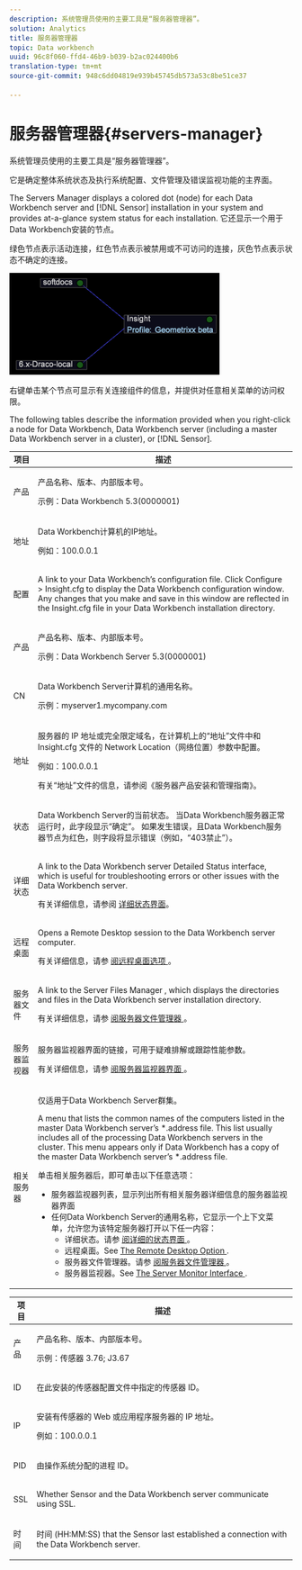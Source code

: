 ```yaml
---
description: 系统管理员使用的主要工具是“服务器管理器”。
solution: Analytics
title: 服务器管理器
topic: Data workbench
uuid: 96c8f060-ffd4-46b9-b039-b2ac024400b6
translation-type: tm+mt
source-git-commit: 948c6dd04819e939b45745db573a53c8be51ce37

---
```



# 服务器管理器{#servers-manager}

系统管理员使用的主要工具是“服务器管理器”。

它是确定整体系统状态及执行系统配置、文件管理及错误监视功能的主界面。

The Servers Manager displays a colored dot (node) for each Data Workbench server and [!DNL Sensor] installation in your system and provides at-a-glance system status for each installation. 它还显示一个用于Data Workbench安装的节点。

绿色节点表示活动连接，红色节点表示被禁用或不可访问的连接，灰色节点表示状态不确定的连接。

![](assets/vis_SysStat_RedGreenDots.png)

右键单击某个节点可显示有关连接组件的信息，并提供对任意相关菜单的访问权限。

The following tables describe the information provided when you right-click a node for Data Workbench, Data Workbench server (including a master Data Workbench server in a cluster), or [!DNL Sensor].

<table id="table_C459CAAB07D34144B5BFFCCC84C2BB37"> 
 <thead> 
  <tr> 
   <th colname="col1" class="entry"> 项目 </th> 
   <th colname="col2" class="entry"> 描述 </th> 
  </tr> 
 </thead>
 <tbody> 
  <tr> 
   <td colname="col1"> <p>产品 </p> </td> 
   <td colname="col2"> <p>产品名称、版本、内部版本号。 </p> <p>示例：Data Workbench 5.3(0000001) </p> </td> 
  </tr> 
  <tr> 
   <td colname="col1"> <p>地址 </p> </td> 
   <td colname="col2"> <p>Data Workbench计算机的IP地址。 </p> <p>例如：100.0.0.1 </p> </td> 
  </tr> 
  <tr> 
   <td colname="col1"> <p>配置 </p> </td> 
   <td colname="col2"> <p>A link to your <span class="keyword"> Data Workbench’s </span> configuration file. Click <span class="uicontrol"> Configure </span> &gt; <span class="uicontrol"> Insight.cfg </span> to display the Data Workbench configuration window. Any changes that you make and save in this window are reflected in the <span class="filepath"> Insight.cfg </span> file in your Data Workbench installation directory. </p> </td> 
  </tr> 
  <tr> 
   <td colname="col1"> <p>产品 </p> </td> 
   <td colname="col2"> <p>产品名称、版本、内部版本号。 </p> <p>示例：Data Workbench Server 5.3(0000001) </p> </td> 
  </tr> 
  <tr> 
   <td colname="col1"> <p>CN </p> </td> 
   <td colname="col2"> <p>Data Workbench Server计算机的通用名称。 </p> <p>示例：<span class="filepath">myserver1.mycompany.com </span> </p> </td> 
  </tr> 
  <tr> 
   <td colname="col1"> <p>地址 </p> </td> 
   <td colname="col2"> <p>服务器的 IP 地址或完全限定域名，在计算机上的“地址”文件中和 <span class="filepath">Insight.cfg</span> 文件的 Network Location（网络位置）参数中配置。 </p> <p>例如：100.0.0.1 </p> <p>有关“地址”文件的信息，请参阅《服务器产品安装和管理指南》<i></i>。 </p> </td> 
  </tr> 
  <tr> 
   <td colname="col1"> <p>状态 </p> </td> 
   <td colname="col2"> <p>Data Workbench Server的当前状态。 当Data Workbench服务器正常运行时，此字段显示“确定”。 如果发生错误，且Data Workbench服务器节点为红色，则字段将显示错误（例如，“403禁止”）。 </p> </td> 
  </tr> 
  <tr> 
   <td colname="col1"> <p>详细状态 </p> </td> 
   <td colname="col2"> <p>A link to the <span class="keyword"> Data Workbench server </span> <span class="wintitle"> Detailed Status </span> interface, which is useful for troubleshooting errors or other issues with the Data Workbench server. </p> <p>有关详细信息，请参阅 <a href="../../../home/c-get-started/c-admin-intrf/c-det-stat-interf.md"> 详细状态界面</a>。 </p> </td> 
  </tr> 
  <tr> 
   <td colname="col1"> <p>远程桌面 </p> </td> 
   <td colname="col2"> <p>Opens a <span class="wintitle"> Remote Desktop </span> session to the Data Workbench server computer. </p> <p>有关详细信息，请参 <a href="../../../home/c-get-started/c-admin-intrf/t-rmt-dsktp-opt.md#task-dc0bdb4630474a17af67b931bc22d9ef"> 阅远程桌面选项 </a>。 </p> </td> 
  </tr> 
  <tr> 
   <td colname="col1"> <p>服务器文件 </p> </td> 
   <td colname="col2"> <p>A link to the <span class="wintitle"> Server Files Manager </span>, which displays the directories and files in the Data Workbench server installation directory. </p> <p>有关详细信息，请参 <a href="../../../home/c-get-started/c-admin-intrf/c-svr-files-mgr.md#concept-73a0808487c8424285ae7302f53bc5f4"> 阅服务器文件管理器 </a>。 </p> </td> 
  </tr> 
  <tr> 
   <td colname="col1"> <p>服务器监视器 </p> </td> 
   <td colname="col2"> <p><span class="wintitle">服务器监视器</span>界面的链接，可用于疑难排解或跟踪性能参数。 </p> <p>有关详细信息，请参 <a href="../../../home/c-get-started/c-admin-intrf/c-svr-mtr-intfc.md#concept-3bea7441de20409585e63060d5489f45"> 阅服务器监视器界面 </a>。 </p> </td> 
  </tr> 
  <tr> 
   <td colname="col1"> <p>相关服务器 </p> </td> 
   <td colname="col2"> <p>仅适用于Data Workbench Server群集。 </p> <p>A menu that lists the common names of the computers listed in the master <span class="filepath"> Data Workbench server’s *.address </span> file. This list usually includes all of the processing <span class="keyword"> Data Workbench servers </span> in the cluster. This menu appears only if Data Workbench has a copy of the master <span class="filepath"> Data Workbench server’s *.address </span> file. </p> <p>单击<span class="uicontrol">相关服务器</span>后，即可单击以下任意选项： 
     <ul id="ul_3B28B8579B1945FD80669EDFDFDA84A6"> 
      <li id="li_90094B46CB304C179136BB75FF0D6DBD"> <span class="uicontrol"> 服务器监视器列表</span>，显示列出所有相关服务器详细信息的<span class="wintitle">服务器监视器</span>界面 </li> 
      <li id="li_CD6FF5BB52874ABCB536C2DE2376587A">任何Data Workbench Server的通用名称，它显示一个上下文菜单，允许您为该特定服务器打开以下任一内容： 
       <ul id="ul_928510D1DE68471583F2EE7547AEB824"> 
        <li id="li_8399338137354A59B9B4D24AF7EEE868"> <span class="uicontrol">详细状态</span>。请参 <a href="../../../home/c-get-started/c-admin-intrf/c-det-stat-interf.md"> 阅详细的状态界面 </a>。 </li> 
        <li id="li_0FE569C56B3F4583BC1F3DF3B4F55765"> <span class="uicontrol">远程桌面</span>。See <a href="../../../home/c-get-started/c-admin-intrf/t-rmt-dsktp-opt.md#task-dc0bdb4630474a17af67b931bc22d9ef"> The Remote Desktop Option </a>. </li> 
        <li id="li_2B6F8419CB5945C9B411F6A7C2C859FF"> <span class="uicontrol">服务器文件管理器</span>。请参 <a href="../../../home/c-get-started/c-admin-intrf/c-svr-files-mgr.md#concept-73a0808487c8424285ae7302f53bc5f4"> 阅服务器文件管理器 </a>。 </li> 
        <li id="li_F22F974EB4DE4F0F93623AE98C7DCEBC"> <span class="uicontrol">服务器监视器</span>。See <a href="../../../home/c-get-started/c-admin-intrf/c-svr-mtr-intfc.md#concept-3bea7441de20409585e63060d5489f45"> The Server Monitor Interface </a>. </li> 
       </ul> </li> 
     </ul> </p> </td> 
  </tr> 
 </tbody> 
</table>

<table id="table_5BFA0AFE2D9A4337BF04343879DAD03B"> 
 <thead> 
  <tr> 
   <th colname="col1" class="entry"> 项目 </th> 
   <th colname="col2" class="entry"> 描述 </th> 
  </tr> 
 </thead>
 <tbody> 
  <tr> 
   <td colname="col1"> <p>产品 </p> </td> 
   <td colname="col2"> <p>产品名称、版本、内部版本号。 </p> <p>示例：传感器 3.76; J3.67 </p> </td> 
  </tr> 
  <tr> 
   <td colname="col1"> <p>ID </p> </td> 
   <td colname="col2"> 在此安装的<span class="wintitle">传感器</span>配置文件中指定的<span class="wintitle">传感器</span> ID。 </td> 
  </tr> 
  <tr> 
   <td colname="col1"> <p>IP </p> </td> 
   <td colname="col2"> <p>安装有<span class="wintitle">传感器</span>的 Web 或应用程序服务器的 IP 地址。 </p> <p>例如：100.0.0.1 </p> </td> 
  </tr> 
  <tr> 
   <td colname="col1"> <p>PID </p> </td> 
   <td colname="col2"> <p>由操作系统分配的进程 ID。 </p> </td> 
  </tr> 
  <tr> 
   <td colname="col1"> <p>SSL </p> </td> 
   <td colname="col2"> <p>Whether <span class="wintitle"> Sensor </span> and the Data Workbench server communicate using SSL. </p> </td> 
  </tr> 
  <tr> 
   <td colname="col1"> <p>时间 </p> </td> 
   <td colname="col2"> <p>时间 (HH:MM:SS) that the <span class="wintitle"> Sensor </span> last established a connection with the Data Workbench server. </p> </td> 
  </tr> 
 </tbody> 
</table>
